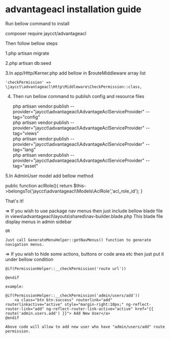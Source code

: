 # advantageacl installation guide

Run bellow command to install


composer require jaycct/advantageacl


Then follow bellow steps


1.php artisan migrate

2.php artisan db:seed

	
3.In app/Http/Kerner.php add bellow in $routeMiddleware array list

	'checkPermission' => \jaycct\advantageacl\Http\Middleware\CheckPermission::class,
		  
4. Then run bellow command to publish config and resource files

	php artisan vendor:publish --provider="jaycct\advantageacl\AdvantageAclServiceProvider" --tag="config"		  
	php artisan vendor:publish --provider="jaycct\advantageacl\AdvantageAclServiceProvider" --tag="views"		  
	php artisan vendor:publish --provider="jaycct\advantageacl\AdvantageAclServiceProvider" --tag="lang"		  
	php artisan vendor:publish --provider="jaycct\advantageacl\AdvantageAclServiceProvider" --tag="asset"		  


5.In AdminUser model add bellow method

 public function aclRole(){
        return $this->belongsTo('jaycct\advantageacl\Models\AclRole','acl_role_id');
 }

That's it!
 
=>  If you wish to use package nav menus then just include bellow blade file in 
    views\advantageacl\layouts\shared\nav-builder.blade.php 
	This blade file display menus in admin sidebar
	
	OR
	
	Just call GenerateMenuHelper::getNavMenus() function to generate navigation menus.
	
=>  If you wish to hide some actions, buttons or code area etc then just put it under bellow condition
	
	@if(PermissionHelper::__checkPermission('route url'))
	
	@endif
	
	example:
	
	@if(PermissionHelper::__checkPermission('admin/users/add'))
		<a class="btn btn-success" routerlink="add" routerlinkactive="active" style="margin-right:10px;" ng-reflect-router-link="add" ng-reflect-router-link-active="active" href="{{ route('admin.users.add') }}"> Add New User</a>
	@endif
 
    Above code will allow to add new user who have "admin/users/add" route permission.
